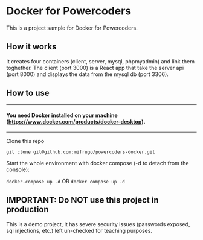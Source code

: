 # Docker for Powercoders

This is a project sample for Docker for Powercoders.

## How it works
It creates four containers (client, server, mysql, phpmyadmin) and link them toghether.
The client (port 3000) is a React app that take the server api (port 8000) and displays the data from the mysql db (port 3306).

## How to use

---
#### You need Docker installed on your machine (https://www.docker.com/products/docker-desktop).
---

Clone this repo

`git clone git@github.com:mifrugo/powercoders-docker.git`

Start the whole environment with docker compose (-d to detach from the console):

`docker-compose up -d`
OR
`docker compose up -d`

## IMPORTANT: Do NOT use this project in production
This is a demo project, it has severe security issues (passwords exposed, sql injections, etc.) left un-checked for teaching purposes.
